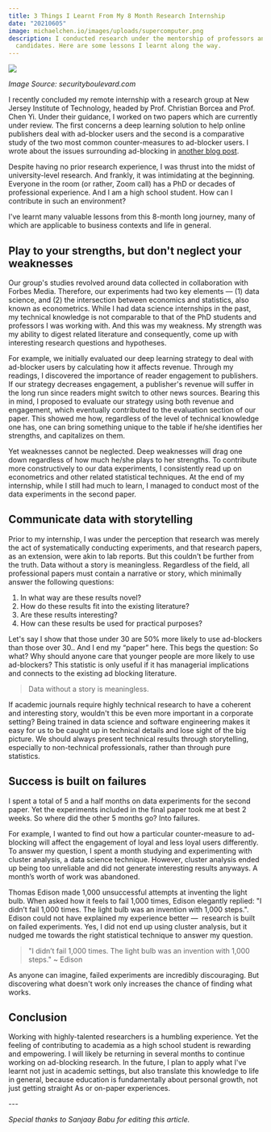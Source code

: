 ```yaml
---
title: 3 Things I Learnt From My 8 Month Research Internship
date: "20210605"
image: michaelchen.io/images/uploads/supercomputer.png
description: I conducted research under the mentorship of professors and PhD
  candidates. Here are some lessons I learnt along the way.
---
```

![](/images/uploads/supercomputer.png)

*Image Source: securityboulevard.com*

I recently concluded my remote internship with a research group at New Jersey Institute of Technology, headed by Prof. Christian Borcea and Prof. Chen Yi. Under their guidance, I worked on two papers which are currently under review. The first concerns a deep learning solution to help online publishers deal with ad-blocker users and the second is a comparative study of the two most common counter-measures to ad-blocker users. I wrote about the issues surrounding ad-blocking in [another blog post](https://michaelchen.io/blog/why-adblocking-is-so-problematic).

Despite having no prior research experience, I was thrust into the midst of university-level research. And frankly, it was intimidating at the beginning. Everyone in the room (or rather, Zoom call) has a PhD or decades of professional experience. And I am a high school student. How can I contribute in such an environment?

I've learnt many valuable lessons from this 8-month long journey, many of which are applicable to business contexts and life in general. 

## Play to your strengths, but don't neglect your weaknesses

Our group's studies revolved around data collected in collaboration with Forbes Media. Therefore, our experiments had two key elements — (1) data science, and (2) the intersection between economics and statistics, also known as econometrics. While I had data science internships in the past, my technical knowledge is not comparable to that of the PhD students and professors I was working with. And this was my weakness. My strength was my ability to digest related literature and consequently, come up with interesting research questions and hypotheses.

For example, we initially evaluated our deep learning strategy to deal with ad-blocker users by calculating how it affects revenue. Through my readings, I discovered the importance of reader engagement to publishers. If our strategy decreases engagement, a publisher's revenue will suffer in the long run since readers might switch to other news sources. Bearing this in mind, I proposed to evaluate our strategy using both revenue and engagement, which eventually contributed to the evaluation section of our paper. This showed me how, regardless of the level of technical knowledge one has, one can bring something unique to the table if he/she identifies her strengths, and capitalizes on them.

Yet weaknesses cannot be neglected. Deep weaknesses will drag one down regardless of how much he/she plays to her strengths. To contribute more constructively to our data experiments, I consistently read up on econometrics and other related statistical techniques. At the end of my internship, while I still had much to learn, I managed to conduct most of the data experiments in the second paper.

## Communicate data with storytelling

Prior to my internship, I was under the perception that research was merely the act of systematically conducting experiments, and that research papers, as an extension, were akin to lab reports. But this couldn't be further from the truth. Data without a story is meaningless. Regardless of the field, all professional papers must contain a narrative or story, which minimally answer the following questions:

1. In what way are these results novel?
2. How do these results fit into the existing literature?
3. Are these results interesting?
4. How can these results be used for practical purposes?

Let's say I show that those under 30 are 50% more likely to use ad-blockers than those over 30.. And I end my “paper” here. This begs the question: So what? Why should anyone care that younger people are more likely to use ad-blockers? This statistic is only useful if it has managerial implications and connects to the existing ad blocking literature. 

> Data without a story is meaningless.

If academic journals require highly technical research to have a coherent and interesting story, wouldn't this be even more important in a corporate setting? Being trained in data science and software engineering makes it easy for us to be caught up in technical details and lose sight of the big picture. We should always present technical results through storytelling, especially to non-technical professionals, rather than through pure statistics.

## Success is built on failures

I spent a total of 5 and a half months on data experiments for the second paper. Yet the experiments included in the final paper took me at best 2 weeks. So where did the other 5 months go? Into failures. 

For example, I wanted to find out how a particular counter-measure to ad-blocking will affect the engagement of loyal and less loyal users differently. To answer my question, I spent a month studying and experimenting with cluster analysis, a data science technique. However, cluster analysis ended up being too unreliable and did not generate interesting results anyways. A month’s worth of work was abandoned.

Thomas Edison made 1,000 unsuccessful attempts at inventing the light bulb. When asked how it feels to fail 1,000 times, Edison elegantly replied: "I didn’t fail 1,000 times. The light bulb was an invention with 1,000 steps.". Edison could not have explained my experience better —  research is built on failed experiments. Yes, I did not end up using cluster analysis, but it nudged me towards the right statistical technique to answer my question.

> "I didn’t fail 1,000 times. The light bulb was an invention with 1,000 steps." 
> ~ Edison

As anyone can imagine, failed experiments are incredibly discouraging. But discovering what doesn't work only increases the chance of finding what works.

## Conclusion

Working with highly-talented researchers is a humbling experience. Yet the feeling of contributing to academia as a high school student is rewarding and empowering. I will likely be returning in several months to continue working on ad-blocking research. In the future, I plan to apply what I've learnt not just in academic settings, but also translate this knowledge to life in general, because education is fundamentally about personal growth, not just getting straight As or on-paper experiences.

\---

*Special thanks to Sanjaay Babu for editing this article.*